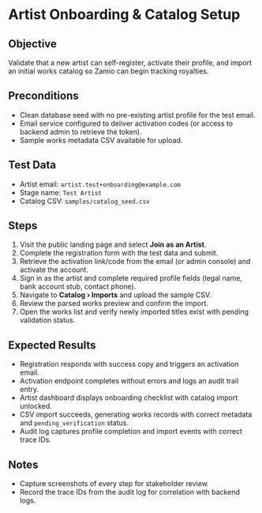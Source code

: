 # Artist Onboarding & Catalog Setup

## Objective
Validate that a new artist can self-register, activate their profile, and import an initial works catalog so Zamio can begin tracking royalties.

## Preconditions
- Clean database seed with no pre-existing artist profile for the test email.
- Email service configured to deliver activation codes (or access to backend admin to retrieve the token).
- Sample works metadata CSV available for upload.

## Test Data
- Artist email: `artist.test+onboarding@example.com`
- Stage name: `Test Artist`
- Catalog CSV: `samples/catalog_seed.csv`

## Steps
1. Visit the public landing page and select **Join as an Artist**.
2. Complete the registration form with the test data and submit.
3. Retrieve the activation link/code from the email (or admin console) and activate the account.
4. Sign in as the artist and complete required profile fields (legal name, bank account stub, contact phone).
5. Navigate to **Catalog › Imports** and upload the sample CSV.
6. Review the parsed works preview and confirm the import.
7. Open the works list and verify newly imported titles exist with pending validation status.

## Expected Results
- Registration responds with success copy and triggers an activation email.
- Activation endpoint completes without errors and logs an audit trail entry.
- Artist dashboard displays onboarding checklist with catalog import unlocked.
- CSV import succeeds, generating works records with correct metadata and `pending_verification` status.
- Audit log captures profile completion and import events with correct trace IDs.

## Notes
- Capture screenshots of every step for stakeholder review.
- Record the trace IDs from the audit log for correlation with backend logs.
